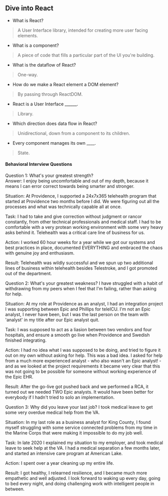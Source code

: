 ## Dive into React

- What is React?

> A User Interface library, intended for creating more user facing elements.

- What is a component?

> A piece of code that fills a particular part of the UI you're building.

- What is the dataflow of React?

> One-way.

- How do we make a React element a DOM element?

> By passing through ReactDOM.

- React is a User Interface ______.

> Library.

- Which direction does data flow in React?

> Unidirectional, down from a component to its children.

- Every component manages its own ____.

> State.


#### Behavioral Interview Questions

Question 1: What's your greatest strength?  
Answer: I enjoy being uncomfortable and out of my depth, because it means I can error correct towards being smarter and stronger.

Situation: At Providence, I supported a 24x7x365 telehealth program that started at Providence two months before I did.  We were figuring out all the processes and what was technically capable all at once.

Task: I had to take and give correction without judgment or rancor constantly, from other technical professionals and medical staff.  I had to be comfortable with a very protean working environment with some very heavy asks behind it.  Telehealth was a critical care line of business for us.

Action: I worked 60 hour weeks for a year while we got our systems and best practices in place, documented EVERYTHING and embraced the chaos with genuine joy and enthusiasm.  

Result: Telehealth was wildly successful and we spun up two additional lines of business within telehealth besides Telestroke, and I got promoted out of the department.

 

Question 2: What's your greatest weakness?
I have struggled with a habit of withdrawing from my peers when I feel that I'm failing, rather than asking for help.

Situation: At my role at Providence as an analyst, I had an integration project I was supporting between Epic and Phillips for teleICU.  I'm not an Epic analyst, I never have been, but I was the last person on the team with 'analyst' in my title after our Epic analyst quit.

Task: I was supposed to act as a liasion between two vendors and four hospitals, and ensure a smooth go live when Providence and Swedish finished integrating.

Action: I had no idea what I was supposed to be doing, and tried to figure it out on my own without asking for help.  This was a bad idea.  I asked for help from a much more experienced analyst - who also wasn't an Epic analyst! - and as we looked at the project requirements it became very clear that this was not going to be possible for someone without working experience of the Epic EHR.

Result: After the go-live got pushed back and we performed a RCA, it turned out we needed TWO Epic analysts.  It would have been better for everybody if I hadn't tried to solo an implementation.

 

Question 3: Why did you leave your last job?
I took medical leave to get some very overdue medical help from the VA.

Situation: In my last role as a business analyst for King County, I found myself struggling with some service connected problems from my time in the Marine Corps that were making it impossible to do my job well.

Task: In late 2020 I explained my situation to my employer, and took medical leave to seek help at the VA.  I had a medical separation a few months later, and started an intensive care program at American Lake.

Action: I spent over a year cleaning up my entire life.

Result: I got healthy, I relearned resilience, and I became much more empathetic and well adjusted.  I look forward to waking up every day, going to bed every night, and doing challenging work with intelligent people in between.